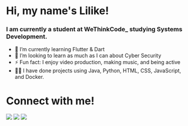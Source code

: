 # Hi, my name's Lilike!

### I am currently a student at WeThinkCode_ studying Systems Development.

- 🌱 I’m currently learning Flutter & Dart
- 🤔 I’m looking to learn as much as I can about Cyber Security
- ⚡ Fun fact: I enjoy video production, making music, and being active
- 👨‍🍳 I have done projects using Java, Python, HTML, CSS, JavaScript, and Docker.

# Connect with me!
[<img src="https://github.com/lilikenel/lilikenel/assets/95313884/f3a9f04a-7d82-45ce-8768-ae82db46261f" />](lilike.nel@gmail.com)
[<img src="images/linkedin.png" />](https://www.linkedin.com/in/lilikenel/)
[<img src="images/twitter.png" />](https://twitter.com/lilikenel)


